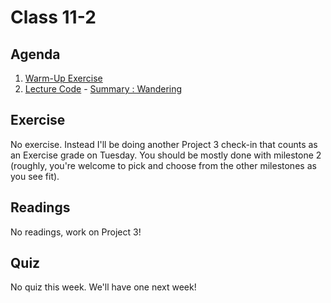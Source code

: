 # Class 11-2

## Agenda

1. [Warm-Up Exercise](https://docs.google.com/document/d/1Q81anGG4GLnZfXUuuksvHnnz6DjjKcj8MsZstQSug60)
1. [Lecture Code](https://github.com/IGME-202-17F6/lecture-code-wander) - [Summary : Wandering](https://docs.google.com/presentation/d/1cCS4SGfdSFuB5eLd6q-RrroswVQURINY-lsnbj-8joU)

## Exercise

No exercise. Instead I'll be doing another Project 3 check-in that counts as an Exercise grade on Tuesday. You should be mostly done with milestone 2 (roughly, you're welcome to pick and choose from the other milestones as you see fit).


## Readings

No readings, work on Project 3!

## Quiz

No quiz this week. We'll have one next week!
